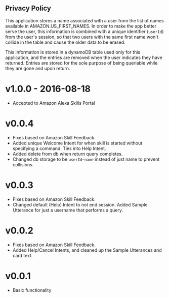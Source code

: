 ## Privacy Policy

This application stores a name associated with a user from the list of names available in AMAZON.US_FIRST_NAMES. In order to make the app better serve the user, this information is combined with a unique identifier (`userId`) from the user's session, so that two users with the same first name won't collide in the table and cause the older data to be erased.

This information is stored in a dynamoDB table used only for this application, and the entries are removed when the user indicates they have returned. Entries are stored for the sole purpose of being queriable  while they are gone and upon return.

# v1.0.0 - 2016-08-18

* Accepted to Amazon Alexa Skills Portal

# v0.0.4

* Fixes based on Amazon Skill Feedback.
* Added unique Welcome Intent for when skill is started without specifying a command. Ties into Help Intent.
* Added delete from db when return query completes.
* Changed db storage to be `userId~name` instead of just name to prevent collisions.

# v0.0.3

* Fixes based on Amazon Skill Feedback.
* Changed default (Help) Intent to not end session. Added Sample Utterance for just a username that performs a query.

# v0.0.2

* Fixes based on Amazon Skill Feedback.
* Added Help/Cancel Intents, and cleaned up the Sample Utterances and card text.

# v0.0.1

* Basic functionality
